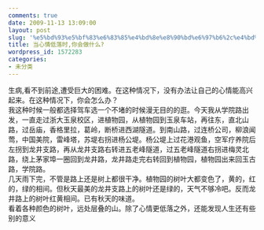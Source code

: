 ```yaml
---
comments: true
date: 2009-11-13 13:09:00
layout: post
slug: '%e5%bd%93%e5%bf%83%e6%83%85%e4%bd%8e%e8%90%bd%e6%97%b6%2c%e4%bd%a0%e4%bc%9a%e5%81%9a%e4%bb%80%e4%b9%88%3f'
title: 当心情低落时,你会做什么?
wordpress_id: 1572283
categories:
- 未分类
---
```


生病,看不到前途,遭受巨大的困难。在这种情况下，没有办法让自己的心情能高兴起来。在这种情况下，你会怎么办？  
我这种时候一般都选择驾车选一个不堵的时候漫无目的的逛。今天我从学院路出发，一直走过浙大玉泉校区，进植物园，从植物园到玉泉车站，再往东，直北山路，过岳庙，香格里拉，葛岭，断桥进西湖隧道。到南山路，过连桥公司，柳浪闻莺，中国美院，雷峰塔，苏堤右拐进杨公堤。杨公堤上过花港观鱼，空军疗养院后左拐到龙井支路，再从龙井支路右转进五老峰隧道，过五老峰隧道右拐进梅灵北路，绕上茅家埠一圈回到龙井路，龙井路走完右转回到植物园，植物园出来回玉古路，学院路。  
几天雨下完，不管是路上还是树上都很干净。植物园的树叶大都变色了，黄的，红的，绿的相间。但秋天最美的龙井支路上的树叶还是绿的，天气不够冷吧。反而龙井路上的树叶红黄相间。已有秋天的味道。  
看着各种颜色的树叶，远处层叠的山。除了心情更低落之外，还能发现人生还有些别的意义
